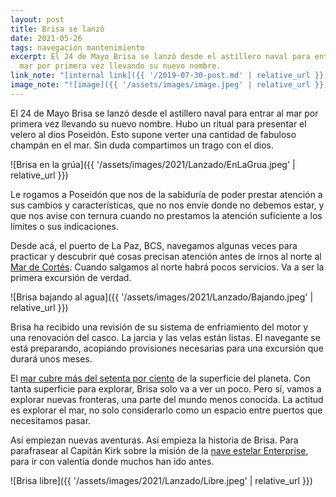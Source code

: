 ```yaml
---
layout: post
title: Brisa se lanzó
date: 2021-05-26
tags: navegación mantenimiento
excerpt: El 24 de Mayo Brisa se lanzó desde el astillero naval para entrar al
  mar por primera vez llevando su nuevo nombre.
link_note: "[internal link]({{ '/2019-07-30-post.md' | relative_url }})"
image_note: "![image]({{ '/assets/images/image.jpeg' | relative_url }})"
---
```


El 24 de Mayo Brisa se lanzó desde el astillero naval para entrar al mar por
primera vez llevando su nuevo nombre. Hubo un ritual para presentar el velero
al dios Poseidón. Esto supone verter una cantidad de fabuloso champán en el
mar. Sin duda compartimos un trago con el dios.

![Brisa en la grúa]({{ '/assets/images/2021/Lanzado/EnLaGrua.jpeg' | relative_url }})

Le rogamos a Poseidón que nos de la sabiduría de poder prestar atención a sus
cambios y características, que no nos envíe donde no debemos estar, y que nos
avise con ternura cuando no prestamos la atención suficiente a los límites o
sus indicaciones.

Desde acá, el puerto de La Paz, BCS, navegamos algunas veces para practicar y
descubrir qué cosas precisan atención antes de irnos al norte al [Mar de
Cortés][Cortés]. Cuando salgamos al norte habrá pocos servicios. Va a ser la
primera excursión de verdad.

![Brisa bajando al agua]({{ '/assets/images/2021/Lanzado/Bajando.jpeg' | relative_url }})

Brisa ha recibido una revisión de su sistema de enfriamiento del motor y una
renovación del casco. La jarcia y las velas están listas.  El navegante se está
preparando, acopiando provisiones necesarias para una excursión que durará unos
meses.

El [mar cubre más del setenta por ciento][mar] de la superficie del planeta.
Con tanta superficie para explorar, Brisa solo va a ver un poco. Pero sí, vamos
a explorar nuevas fronteras, una parte del mundo menos conocida.  La actitud es
explorar el mar, no solo considerarlo como un espacio entre puertos que
necesitamos pasar.

Así empiezan nuevas aventuras. Así empieza la historia de Brisa. Para
parafrasear al Capitán Kirk sobre la misión de la [nave estelar
Enterprise][Enterprise], para ir con valentía  donde muchos han ido antes.

![Brisa libre]({{ '/assets/images/2021/Lanzado/Libre.jpeg' | relative_url }})

[Cortés]: https://es.wikipedia.org/wiki/Golfo_de_California "Mar de Cortés"
[mar]: https://es.wikipedia.org/wiki/Mar "Los océanos de la tierra"
[Enterprise]: https://es.wikipedia.org/wiki/Enterprise#NCC-1701
  "para ir con valentía donde nadie ha ido antes"

